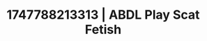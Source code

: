---
categories:
- Mindful JOI
- Femdom wrestling
- NSFW role reversal
- Bare skin
- Erotic escapism
image: /assets/images/1747788213313.jpg
layout: post
seo:
  description: Featured content with high-quality ABDL Play, Scat Fetish. HD images
    available.
  keywords: ABDL Play, Scat Fetish
  og_image: /assets/images/1747788213313.jpg
  schema_type: VisualArtwork
tags:
- '#1747788213313'
- ABDL Play
- Scat Fetish
title: 1747788213313 | ABDL Play Scat Fetish
---